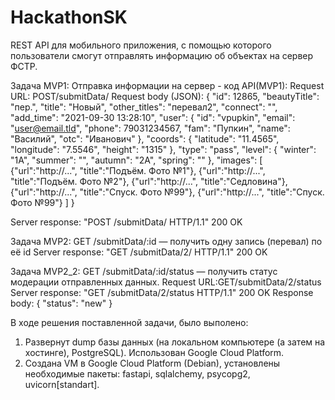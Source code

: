 # HackathonSK

REST API для мобильного приложения, с помощью которого пользователи смогут отправлять информацию об объектах на сервер ФСТР.


Задача MVP1:
Отправка информации на сервер - код API(MVP1): 
Request URL: POST/submitData/
Request body (JSON):
{
  "id": 12865,
  "beautyTitle": "пер.",
  "title": "Новый",
  "other_titles": "перевал2",
  "connect": "",
  "add_time": "2021-09-30 13:28:10",
  "user": {
    "id": "vpupkin",
    "email": "user@email.tld",
    "phone": 79031234567,
    "fam": "Пупкин",
    "name": "Василий",
    "otc": "Иванович"
  },
  "coords": {
    "latitude": "11.4565",
    "longitude": "7.5546",
    "height": "1315"
  },
  "type": "pass",
  "level": {
    "winter": "1А",
    "summer": "",
    "autumn": "2А",
    "spring": ""
  },
  "images": [
      {"url":"http://...", "title":"Подъём. Фото №1"},
      {"url":"http://...", "title":"Подъём. Фото №2"},
      {"url":"http://...", "title":"Седловина"},
      {"url":"http://...", "title":"Спуск. Фото №99"},
      {"url":"http://...", "title":"Спуск. Фото №99"}
  ]
}

Server response: "POST /submitData/ HTTP/1.1" 200 OK


Задача MVP2:
GET /submitData/:id — получить одну запись (перевал) по её id
Server response: "GET /submitData/2/ HTTP/1.1" 200 OK

Задача MVP2_2:
GET /submitData/:id/status — получить статус модерации отправленных данных.
Request URL:GET/submitData/2/status
Server response: "GET /submitData/2/status HTTP/1.1" 200 OK
Response body: 
{
  "status": "new"
}



В ходе решения поставленной задачи, было выполено:
1. Развернут dump базы данных (на локальном компьютере (а затем на хостинге), PostgreSQL). Использован Google Cloud Platform.
2. Создана VM в Google Cloud Platform (Debian), установлены необходимые пакеты: fastapi, sqlalchemy, psycopg2, uvicorn[standart]. 
